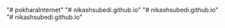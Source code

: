 "# pokharaInternet" 
"# nikashsubedi.github.io" 
"# nikashsubedi.github.io" 
"# nikashsubedi.github.io" 
